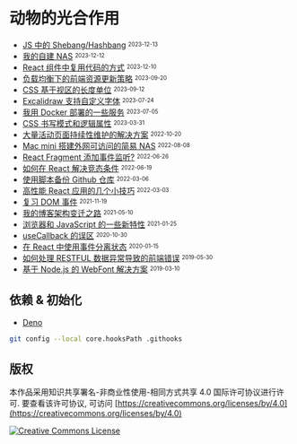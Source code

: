 # 动物的光合作用

- [JS 中的 Shebang/Hashbang](https://mebtte.com/shebang_in_js) <sup><sub>2023-12-13</sub></sup>
- [我的自建 NAS](https://mebtte.com/my_nas) <sup><sub>2023-12-12</sub></sup>
- [React 组件中复用代码的方式](https://mebtte.com/reuse_code_between_react_components) <sup><sub>2023-12-10</sub></sup>
- [负载均衡下的前端资源更新策略](https://mebtte.com/update_strategy_of_front_end_assets_under_the_load_balancing) <sup><sub>2023-09-20</sub></sup>
- [CSS 基于视区的长度单位](https://mebtte.com/new_css_viewport_units) <sup><sub>2023-09-12</sub></sup>
- [Excalidraw 支持自定义字体](https://mebtte.com/excalidraw_with_custom_font) <sup><sub>2023-07-24</sub></sup>
- [我用 Docker 部署的一些服务](https://mebtte.com/my_services_deployed_by_docker) <sup><sub>2023-07-05</sub></sup>
- [CSS 书写模式和逻辑属性](https://mebtte.com/css_writing_modes_and_logical_properties) <sup><sub>2023-03-31</sub></sup>
- [大量活动页面持续性维护的解决方案](https://mebtte.com/solution_of_maintaining_an_abundance_of_activity_pages_continually) <sup><sub>2022-10-20</sub></sup>
- [Mac mini 搭建外网可访问的简易 NAS](https://mebtte.com/remote_accessible_nas_by_mac_mini) <sup><sub>2022-08-08</sub></sup>
- [React Fragment 添加事件监听?](https://mebtte.com/react_fragment_with_event_listener) <sup><sub>2022-06-26</sub></sup>
- [如何在 React 解决竞态条件](https://mebtte.com/how_to_resolve_race_condition_in_react) <sup><sub>2022-06-19</sub></sup>
- [使用脚本备份 Github 仓库](https://mebtte.com/use_script_to_backup_github_repository) <sup><sub>2022-03-06</sub></sup>
- [高性能 React 应用的几个小技巧](https://mebtte.com/tips_of_high_performance_react_app) <sup><sub>2022-03-03</sub></sup>
- [复习 DOM 事件](https://mebtte.com/review_dom_event) <sup><sub>2021-11-19</sub></sup>
- [我的博客架构变迁之路](https://mebtte.com/migration_of_my_blog_structure) <sup><sub>2021-05-10</sub></sup>
- [浏览器和 JavaScript 的一些新特性](https://mebtte.com/new_features_of_browser_and_js_202101) <sup><sub>2021-01-25</sub></sup>
- [useCallback 的误区](https://mebtte.com/use_callback_misunderstanding) <sup><sub>2020-10-30</sub></sup>
- [在 React 中使用事件分离状态](https://mebtte.com/split_react_state_by_event) <sup><sub>2020-01-15</sub></sup>
- [如何处理 RESTFUL 数据异常导致的前端错误](https://mebtte.com/handle_restful_api_error) <sup><sub>2019-05-30</sub></sup>
- [基于 Node.js 的 WebFont 解决方案](https://mebtte.com/web_font_solution_by_node) <sup><sub>2019-03-10</sub></sup>

## 依赖 & 初始化

- [Deno](https://deno.com)

```sh
git config --local core.hooksPath .githooks
```

## 版权

本作品采用知识共享署名-非商业性使用-相同方式共享 4.0 国际许可协议进行许可. 要查看该许可协议, 可访问 [https://creativecommons.org/licenses/by/4.0](https://creativecommons.org/licenses/by/4.0)

<a rel="license" href="http://creativecommons.org/licenses/by-nc-sa/4.0/"><img alt="Creative Commons License" style="border-width:0" src="https://i.creativecommons.org/l/by-nc-sa/4.0/88x31.png" /></a>

